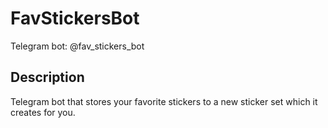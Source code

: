 # FavStickersBot
Telegram bot: @fav_stickers_bot
## Description
Telegram bot that stores your favorite stickers to a new sticker set which it creates for you.

